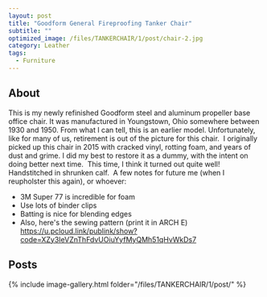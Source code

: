 ```yaml
---
layout: post
title: "Goodform General Fireproofing Tanker Chair"
subtitle: "" 
optimized_image: /files/TANKERCHAIR/1/post/chair-2.jpg
category: Leather
tags:
  - Furniture
---
```


## About

This is my newly refinished Goodform steel and aluminum propeller base office chair. It was manufactured in Youngstown, Ohio somewhere between 1930 and 1950. From what I can tell, this is an earlier model. Unfortunately, like for many of us, retirement is out of the picture for this chair.⁠
⁠
I originally picked up this chair in 2015 with cracked vinyl, rotting foam, and years of dust and grime. I did my best to restore it as a dummy, with the intent on doing better next time.⁠
⁠
This time, I think it turned out quite well! Handstitched in shrunken calf.⁠
⁠
A few notes for future me (when I reupholster this again), or whoever:⁠
⁠
- 3M Super 77 is incredible for foam⁠
- Use lots of binder clips⁠
- Batting is nice for blending edges⁠
- Also, here's the sewing pattern (print it in ARCH E) https://u.pcloud.link/publink/show?code=XZy3IeVZnThFdvUOiuYyfMyQMh51qHvWkDs7⁠


## Posts

{% include image-gallery.html folder="/files/TANKERCHAIR/1/post/" %}

